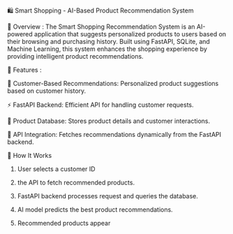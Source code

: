 🛍️ Smart Shopping - AI-Based Product Recommendation System

📌 Overview :
The Smart Shopping Recommendation System is an AI-powered application that suggests personalized products to users based on their browsing and purchasing history. Built using FastAPI, SQLite, and Machine Learning, this system enhances the shopping experience by providing intelligent product recommendations.

🚀 Features :

📌 Customer-Based Recommendations: Personalized product suggestions based on customer history.

⚡ FastAPI Backend: Efficient API for handling customer requests.

🛒 Product Database: Stores product details and customer interactions.

🔗 API Integration: Fetches recommendations dynamically from the FastAPI backend.

🎯 How It Works

1) User selects a customer ID

2) the API to fetch recommended products.

3) FastAPI backend processes request and queries the database.

4) AI model predicts the best product recommendations.

5) Recommended products appear

